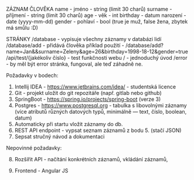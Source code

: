 ZÁZNAM ČLOVĚKA
name - jméno - string (limit 30 charů)
surname - příjmení - string (limit 30 charů)
age - věk - int
birthday - datum narození - date (yyyy-mm-dd)
gender - pohlaví - bool (true je muž, false žena, zbytek má smůlu :D)

STRÁNKY
/database - vypisuje všechny záznamy v databázi lidí
/database/add - přidává člověka
    příklad použití - /database/add?name=Jan&&surname=Zeleny&age=26&birthday=1998-18-12&gender=true
/api/test/{jakékoliv číslo} - test funkčnosti webu
/   - jednoduchý úvod
/error - by měl být error stránka, fungoval, ale teď záhadně ne.



Požadavky v bodech:

1. Intellij IDEA - https://www.jetbrains.com/idea/ - studentská licence 
2. Git - projekt uložit do git repozitáře (např. gitlab nebo github)
3. SpringBoot - https://spring.io/projects/spring-boot (verze 3)
4. Postgres - https://www.postgresql.org - tabulka s libovolnými záznamy (více atributů různých 
datových typů, minimálně — text, číslo, boolean, datum)
5. Automaticky při startu vložit záznamy do db.
6. REST API endpoint - vypsat seznam záznamů z bodu 5. (stačí JSON)
7. Sepsat stručný návod a dokumentaci

Nepovinné požadavky:

8. Rozšířit API - načítání konkrétních záznamů, vkládání záznamů,

9. Frontend - Angular JS
